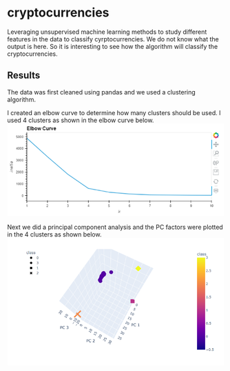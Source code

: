 # cryptocurrencies

Leveraging unsupervised machine learning methods to study different features in the data to classify cyrptocurrencies. We do not know what the output is here. So it is interesting to see how the algorithm will classify the cryptocurrencies.

## Results
The data was first cleaned using pandas and we used a clustering algorithm.

I created an elbow curve to determine how many clusters should be used. I used 4 clusters as shown in the elbow curve below.  
![elbow](Images/elbow.png)  

Next we did a principal component analysis and the PC factors were plotted in the 4 clusters as shown below.  
![pc_cluster](Images/pc_cluster.png)

